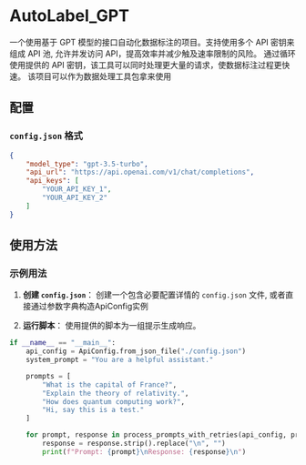 # AutoLabel_GPT

一个使用基于 GPT 模型的接口自动化数据标注的项目。支持使用多个 API 密钥来组成 API 池, 允许并发访问 API，提高效率并减少触及速率限制的风险。
通过循环使用提供的 API 密钥，该工具可以同时处理更大量的请求，使数据标注过程更快速。
该项目可以作为数据处理工具包拿来使用

## 配置

### `config.json` 格式

```json
{
    "model_type": "gpt-3.5-turbo",
    "api_url": "https://api.openai.com/v1/chat/completions",
    "api_keys": [
        "YOUR_API_KEY_1",
        "YOUR_API_KEY_2"
    ]
}
```

## 使用方法

### 示例用法
1. **创建 `config.json`**：
   创建一个包含必要配置详情的 `config.json` 文件, 或者直接通过参数字典构造ApiConfig实例

2. **运行脚本**：
   使用提供的脚本为一组提示生成响应。

```python
if __name__ == "__main__":
    api_config = ApiConfig.from_json_file("./config.json")
    system_prompt = "You are a helpful assistant."

    prompts = [
        "What is the capital of France?",
        "Explain the theory of relativity.",
        "How does quantum computing work?",
        "Hi, say this is a test."
    ]

    for prompt, response in process_prompts_with_retries(api_config, prompts, system_prompt=system_prompt):
        response = response.strip().replace("\n", "")
        print(f"Prompt: {prompt}\nResponse: {response}\n")
```

